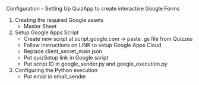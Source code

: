 Configuration - Setting Up QuizApp to create interactive Google Forms

1. Creating the required Google assets
	* Master Sheet
2. Setup Google Apps Script
	* Create new script at script.google.com -> paste .gs file from Quizzes
	* Follow instructions on LINK to setup Google Apps Cloud
	* Replace client_secret_main.json
	* Put quizSetup link in Google script
	* Put script ID in google_sender.py and google_execution.py
3. Configuring the Python execution	
	* Put email in email_sender